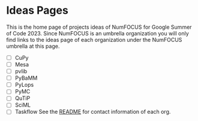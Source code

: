 # Ideas Pages

This is the home page of projects ideas of NumFOCUS for Google Summer of Code 2023.
Since NumFOCUS is an umbrella organization you will only find links to the ideas
page of each organization under the NumFOCUS umbrella at this page.

- [ ] CuPy
- [ ] Mesa
- [ ] pvlib
- [ ] PyBaMM
- [ ] PyLops
- [ ] PyMC
- [ ] QuTiP
- [ ] SciML
- [ ] Taskflow
See the [README](https://github.com/numfocus/gsoc/blob/master/README.md#organizations-confirmed-under-numfocus-umbrella) for contact information of each org.
